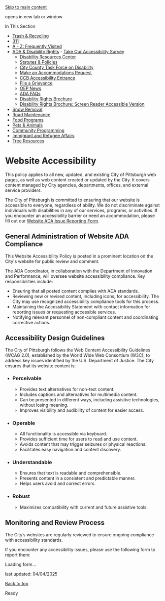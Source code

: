 [Skip to main content](https://www.pittsburghpa.gov/Resident-Services/ADA-Disability-Rights/Statutes-Policies/Website-Accessibility#main-content)

opens in new tab or window

In This Section

- [Trash & Recycling](https://www.pittsburghpa.gov/Resident-Services/Trash-Recycling)
- [311](https://www.pittsburghpa.gov/Resident-Services/311)
- [A - Z: Frequently Visited](https://www.pittsburghpa.gov/Resident-Services/A-Z-Frequently-Visited)
- [ADA & Disability Rights](https://www.pittsburghpa.gov/Resident-Services/ADA-Disability-Rights)  - [Take Our Accessibility Survey](https://www.pittsburghpa.gov/Resident-Services/ADA-Disability-Rights/Take-Our-Accessibility-Survey)
  - [Disability Resources Center](https://www.pittsburghpa.gov/Resident-Services/ADA-Disability-Rights/Disability-Resources-Center)
  - [Statutes & Policies](https://www.pittsburghpa.gov/Resident-Services/ADA-Disability-Rights/Statutes-Policies)
  - [City County Task Force on Disability](https://www.pittsburghpa.gov/Resident-Services/ADA-Disability-Rights/City-County-Task-Force-on-Disability)
  - [Make an Accommodations Request](https://www.pittsburghpa.gov/Resident-Services/ADA-Disability-Rights/Make-an-Accommodations-Request)
  - [CCB Accessibility Entrance](https://www.pittsburghpa.gov/Resident-Services/ADA-Disability-Rights/CCB-Accessibility-Entrance)
  - [File a Grievance](https://www.pittsburghpa.gov/Resident-Services/ADA-Disability-Rights/File-a-Grievance)
  - [OEP News](https://www.pittsburghpa.gov/Resident-Services/ADA-Disability-Rights/OEP-News)
  - [ADA FAQs](https://www.pittsburghpa.gov/Resident-Services/ADA-Disability-Rights/ADA-FAQs)
  - [Disability Rights Brochure](https://www.pittsburghpa.gov/Resident-Services/ADA-Disability-Rights/Disability-Rights-Brochure)
  - [Disability Rights Brochure: Screen Reader Accessible Version](https://www.pittsburghpa.gov/Resident-Services/ADA-Disability-Rights/Disability-Rights-Brochure-Screen-Reader-Accessible-Version)
- [Snow Removal](https://www.pittsburghpa.gov/Resident-Services/Snow-Removal)
- [Road Maintenance](https://www.pittsburghpa.gov/Resident-Services/Road-Maintenance)
- [Food Programs](https://www.pittsburghpa.gov/Resident-Services/Food-Programs)
- [Pets & Animals](https://www.pittsburghpa.gov/Resident-Services/Pets-Animals)
- [Community Programming](https://www.pittsburghpa.gov/Resident-Services/Community-Programming)
- [Immigrant and Refugee Affairs](https://www.pittsburghpa.gov/Resident-Services/Immigrant-and-Refugee-Affairs)
- [Tree Resources](https://www.pittsburghpa.gov/Resident-Services/Tree-Resources)

# Website Accessibility

This policy applies to all new, updated, and existing City of Pittsburgh web pages, as well as web content created or updated by the City. It covers content managed by City agencies, departments, offices, and external service providers.

The City of Pittsburgh is committed to ensuring that our website is accessible to everyone, regardless of ability. We do not discriminate against individuals with disabilities in any of our services, programs, or activities. If you encounter an accessibility barrier or need an accommodation, please fill out our [Website ADA Issue Reporting Form](https://us.openforms.com/Form/e6e5b10d-4c83-4f41-9024-df0e4ddcdd46).

## General Administration of Website ADA Compliance

This Website Accessibility Policy is posted in a prominent location on the City's website for public review and comment.

The ADA Coordinator, in collaboration with the Department of Innovation and Performance, will oversee website accessibility compliance. Key responsibilities include:

- Ensuring that all posted content complies with ADA standards.
- Reviewing new or revised content, including icons, for accessibility. The City may use recognized accessibility compliance tools for this process.
- Maintaining the Accessibility Statement with contact information for reporting issues or requesting accessible services.
- Notifying relevant personnel of non-compliant content and coordinating corrective actions.

## Accessibility Design Guidelines

The City of Pittsburgh follows the Web Content Accessibility Guidelines (WCAG 2.0), established by the World Wide Web Consortium (W3C), to address key issues identified by the U.S. Department of Justice. The City ensures that its website content is:

- ### Perceivable

  - Provides text alternatives for non-text content.
  - Includes captions and alternatives for multimedia content.
  - Can be presented in different ways, including assistive technologies, without losing meaning.
  - Improves visibility and audibility of content for easier access.
- ### Operable

  - All functionality is accessible via keyboard.
  - Provides sufficient time for users to read and use content.
  - Avoids content that may trigger seizures or physical reactions.
  - Facilitates easy navigation and content discovery.
- ### Understandable

  - Ensures that text is readable and comprehensible.
  - Presents content in a consistent and predictable manner.
  - Helps users avoid and correct errors.
- ### Robust

  - Maximizes compatibility with current and future assistive tools.

## Monitoring and Review Process

The City’s websites are regularly reviewed to ensure ongoing compliance with accessibility standards.

If you encounter any accessibility issues, please use the following form to report them:

Loading form...

last updated: 04/04/2025

[Back to top](https://www.pittsburghpa.gov/Resident-Services/ADA-Disability-Rights/Statutes-Policies/Website-Accessibility#body-top)

Ready
